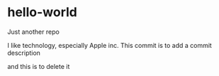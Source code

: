 # hello-world
Just another repo

I like technology, especially Apple inc.
This commit is to add a commit description

and this is to delete it
